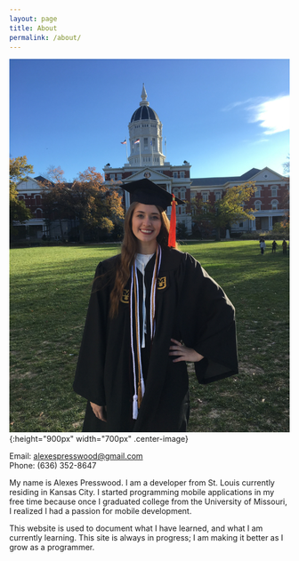```yaml
---
layout: page
title: About
permalink: /about/
---
```

![photo-of-alexes](../assets/self_portrait.JPG){:height="900px" width="700px" .center-image}

Email: alexespresswood@gmail.com<br />
Phone: (636) 352-8647

My name is Alexes Presswood. I am a developer from St. Louis currently residing in Kansas City. I started programming mobile
applications in my free time because once I graduated college from the University of Missouri, I realized I had a passion for 
mobile development.

This website is used to document what I have learned, and what I am currently learning. This site is always in progress;
I am making it better as I grow as a programmer. 
